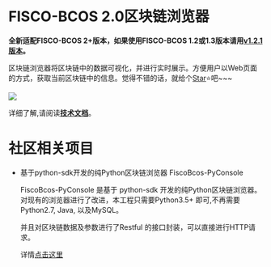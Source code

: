 # FISCO-BCOS 2.0区块链浏览器

**全新适配FISCO-BCOS 2+版本，如果使用FISCO-BCOS 1.2或1.3版本请用[v1.2.1版本](https://github.com/FISCO-BCOS/fisco-bcos-browser/releases/tag/v1.2.1)。**

区块链浏览器将区块链中的数据可视化，并进行实时展示。方便用户以Web页面的方式，获取当前区块链中的信息。觉得不错的话，就给个[Star](https://github.com/FISCO-BCOS/fisco-bcos-browser)⭐️吧~~~


![](./img/overview.png)

详细了解,请阅读[**技术文档**](https://fisco-bcos-documentation.readthedocs.io/zh_CN/latest/docs/browser/browser.html)。

# 社区相关项目

- 基于python-sdk开发的纯Python区块链浏览器 FiscoBcos-PyConsole

  FiscoBcos-PyConsole 是基于 python-sdk 开发的纯Python区块链浏览器。 对现有的浏览器进行了改进，本工程只需要Python3.5+ 即可,不再需要Python2.7, Java, 以及MySQL。

  并且对区块链数据及参数进行了Restful 的接口封装，可以直接进行HTTP请求。

  详情[点击这里](https://github.com/Wall-ee/FiscoBcos-PyConsole)

